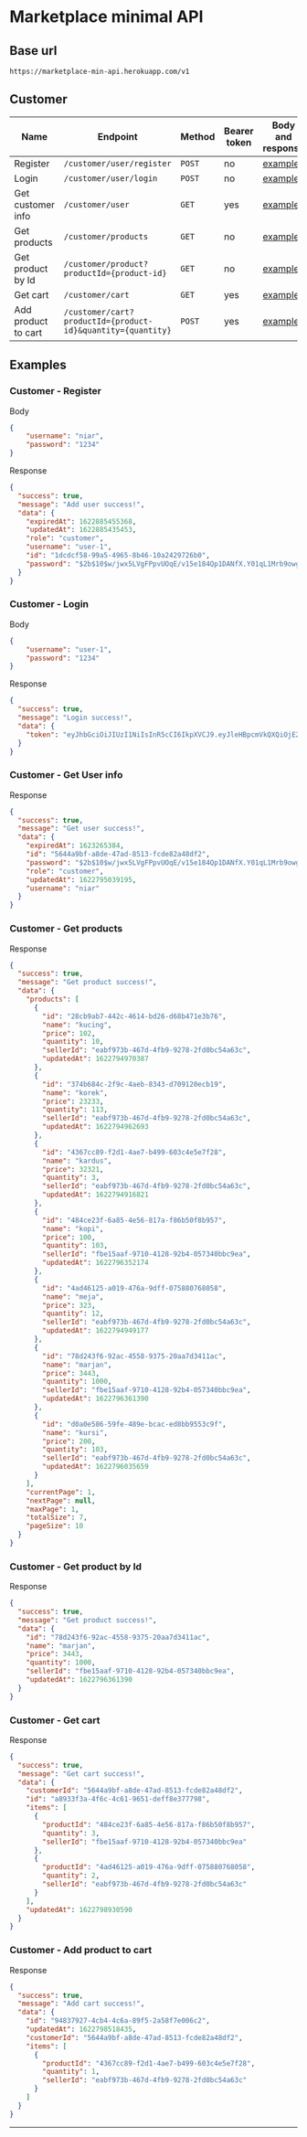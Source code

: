 # Marketplace minimal API

## Base url

```
https://marketplace-min-api.herokuapp.com/v1
```

## Customer

| Name                | Endpoint                                                    | Method | Bearer token | Body and response                          |
| ------------------- | ----------------------------------------------------------- | ------ | ------------ | ------------------------------------------ |
| Register            | `/customer/user/register`                                   | `POST` | no           | [example](#customer---register)            |
| Login               | `/customer/user/login`                                      | `POST` | no           | [example](#customer---login)               |
| Get customer info   | `/customer/user`                                            | `GET`  | yes          | [example](#customer---get-user-info)       |
| Get products        | `/customer/products`                                        | `GET`  | no           | [example](#customer---get-products)        |
| Get product by Id   | `/customer/product?productId={product-id}`                  | `GET`  | no           | [example](#customer---get-product-by-id)   |
| Get cart            | `/customer/cart`                                            | `GET`  | yes          | [example](#customer---get-cart)            |
| Add product to cart | `/customer/cart?productId={product-id}&quantity={quantity}` | `POST` | yes          | [example](#customer---add-product-to-cart) |

## Examples

### Customer - Register

Body

```json
{
	"username": "niar",
	"password": "1234"
}
```

Response

```json
{
  "success": true,
  "message": "Add user success!",
  "data": {
    "expiredAt": 1622885455368,
    "updatedAt": 1622885435453,
    "role": "customer",
    "username": "user-1",
    "id": "1dcdcf58-99a5-4965-8b46-10a2429726b0",
    "password": "$2b$10$w/jwx5LVgFPpvUOqE/v15e184Qp1DANfX.Y01qL1Mrb9owg5.3wuG"
  }
}
```

### Customer - Login

Body

```json
{
	"username": "user-1",
	"password": "1234"
}
```

Response

```json
{
  "success": true,
  "message": "Login success!",
  "data": {
    "token": "eyJhbGciOiJIUzI1NiIsInR5cCI6IkpXVCJ9.eyJleHBpcmVkQXQiOjE2MjI4ODU3MzIsImlkIjoiNTY0NGE5YmYtYThkZS00N2FkLTg1MTMtZmNkZTgyYTQ4ZGYyIiwicGFzc3dvcmQiOiIkMmIkMTAkdy9qd3g1TFZnRlBwdlVPcUUvdjE1ZTE4NFFwMURBTmZYLlkwMXFMMU1yYjlvd2c1LjN3dUciLCJyb2xlIjoiY3VzdG9tZXIiLCJ1cGRhdGVkQXQiOjE2MjI3OTUwMzkxOTUsInVzZXJuYW1lIjoibmlhciIsImlhdCI6MTYyMjg4NDc4OCwiZXhwIjoxNjIyODg2NTg4fQ.38GxoDpPxLxwuDA9yrlqkwyqucXgcHi7mBXixGlKOmU"
  }
}
```

### Customer - Get User info

Response

```json
{
  "success": true,
  "message": "Get user success!",
  "data": {
    "expiredAt": 1623265384,
    "id": "5644a9bf-a8de-47ad-8513-fcde82a48df2",
    "password": "$2b$10$w/jwx5LVgFPpvUOqE/v15e184Qp1DANfX.Y01qL1Mrb9owg5.3wuG",
    "role": "customer",
    "updatedAt": 1622795039195,
    "username": "niar"
  }
}
```

### Customer - Get products

Response

```json
{
  "success": true,
  "message": "Get product success!",
  "data": {
    "products": [
      {
        "id": "28cb9ab7-442c-4614-bd26-d68b471e3b76",
        "name": "kucing",
        "price": 102,
        "quantity": 10,
        "sellerId": "eabf973b-467d-4fb9-9278-2fd0bc54a63c",
        "updatedAt": 1622794970387
      },
      {
        "id": "374b684c-2f9c-4aeb-8343-d709120ecb19",
        "name": "korek",
        "price": 23233,
        "quantity": 113,
        "sellerId": "eabf973b-467d-4fb9-9278-2fd0bc54a63c",
        "updatedAt": 1622794962693
      },
      {
        "id": "4367cc89-f2d1-4ae7-b499-603c4e5e7f28",
        "name": "kardus",
        "price": 32321,
        "quantity": 3,
        "sellerId": "eabf973b-467d-4fb9-9278-2fd0bc54a63c",
        "updatedAt": 1622794916821
      },
      {
        "id": "484ce23f-6a85-4e56-817a-f86b50f8b957",
        "name": "kopi",
        "price": 100,
        "quantity": 103,
        "sellerId": "fbe15aaf-9710-4128-92b4-057340bbc9ea",
        "updatedAt": 1622796352174
      },
      {
        "id": "4ad46125-a019-476a-9dff-075880768058",
        "name": "meja",
        "price": 323,
        "quantity": 12,
        "sellerId": "eabf973b-467d-4fb9-9278-2fd0bc54a63c",
        "updatedAt": 1622794949177
      },
      {
        "id": "78d243f6-92ac-4558-9375-20aa7d3411ac",
        "name": "marjan",
        "price": 3443,
        "quantity": 1000,
        "sellerId": "fbe15aaf-9710-4128-92b4-057340bbc9ea",
        "updatedAt": 1622796361390
      },
      {
        "id": "d0a0e586-59fe-489e-bcac-ed8bb9553c9f",
        "name": "kursi",
        "price": 200,
        "quantity": 103,
        "sellerId": "eabf973b-467d-4fb9-9278-2fd0bc54a63c",
        "updatedAt": 1622796035659
      }
    ],
    "currentPage": 1,
    "nextPage": null,
    "maxPage": 1,
    "totalSize": 7,
    "pageSize": 10
  }
}
```

### Customer - Get product by Id

Response

```json
{
  "success": true,
  "message": "Get product success!",
  "data": {
    "id": "78d243f6-92ac-4558-9375-20aa7d3411ac",
    "name": "marjan",
    "price": 3443,
    "quantity": 1000,
    "sellerId": "fbe15aaf-9710-4128-92b4-057340bbc9ea",
    "updatedAt": 1622796361390
  }
}
```

### Customer - Get cart

Response

```json
{
  "success": true,
  "message": "Get cart success!",
  "data": {
    "customerId": "5644a9bf-a8de-47ad-8513-fcde82a48df2",
    "id": "a8933f3a-4f6c-4c61-9651-deff8e377798",
    "items": [
      {
        "productId": "484ce23f-6a85-4e56-817a-f86b50f8b957",
        "quantity": 3,
        "sellerId": "fbe15aaf-9710-4128-92b4-057340bbc9ea"
      },
      {
        "productId": "4ad46125-a019-476a-9dff-075880768058",
        "quantity": 2,
        "sellerId": "eabf973b-467d-4fb9-9278-2fd0bc54a63c"
      }
    ],
    "updatedAt": 1622798930590
  }
}
```

### Customer - Add product to cart

Response

```json
{
  "success": true,
  "message": "Add cart success!",
  "data": {
    "id": "94837927-4cb4-4c6a-89f5-2a58f7e006c2",
    "updatedAt": 1622798518435,
    "customerId": "5644a9bf-a8de-47ad-8513-fcde82a48df2",
    "items": [
      {
        "productId": "4367cc89-f2d1-4ae7-b499-603c4e5e7f28",
        "quantity": 1,
        "sellerId": "eabf973b-467d-4fb9-9278-2fd0bc54a63c"
      }
    ]
  }
}
```

---
